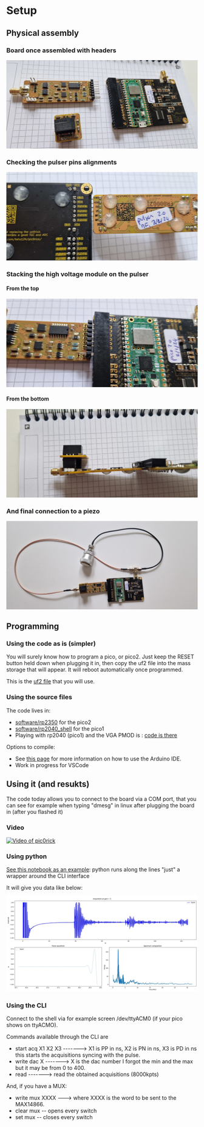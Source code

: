 # Setup

## Physical assembly

### Board once assembled with headers

![](/documentation/images/v2/20250323_114717.jpg)

### Checking the pulser pins alignments


![](/documentation/images/v2/20250323_114809.jpg)

### Stacking the high voltage module on the pulser

#### From the top

![](/documentation/images/v2/20250323_115024.jpg)

#### From the bottom


![](/documentation/images/v2/20250323_115016.jpg)

### And final connection to a piezo

![](/documentation/images/v2/20250323_114927.jpg)

## Programming

### Using the code as is (simpler)

You will surely know how to program a pico, or pico2. Just keep the RESET button held down when plugging it in, then copy the uf2 file into the mass storage that will appear. It will reboot automatically once programmed.  

This is the [uf2 file](software/rp2350/pio_adc_max.uf2) that you will use.


### Using the source files

The code lives in:
* [software/rp2350](software/rp2350) for the pico2
* [software/rp2040_shell](software/rp2040_shell) for the pico1 
* Playing with rp2040 (pico1) and the VGA PMOD is : [code is there](software/rp2040_vga)

Options to compile:

* See [this page](https://learn.adafruit.com/rp2040-arduino-with-the-earlephilhower-core/connecting-your-rp2040) for more information on how to use the Arduino IDE.
* Work in progress for VSCode

## Using it (and resukts)

The code today allows you to connect to the board via a COM port, that you can see for example when typing "dmesg" in linux after plugging the board in (after you flashed it)

### Video

[![Video of pic0rick](https://img.youtube.com/vi/2a3_D-hZEio/0.jpg)](https://www.youtube.com/watch?v=2a3_D-hZEio)


### Using python

[See this notebook as an example](software/4.PulserTests.ipynb): python runs along the lines "just" a wrapper around the CLI interface

It will give you data like below:

![](/software/imgs/rp2350/pic0gain_at_2.jpg)

### Using the CLI

Connect to the shell via for example screen /dev/ttyACM0 (if your pico shows on ttyACMO).

Commands available through the CLI are

* start acq X1 X2 X3 -------> X1 is PP in ns, X2 is PN in ns, X3 is PD in ns this starts the acquisitions syncing with the pulse.
* write dac X -------> X is the dac number I forgot the min and the max but it may be from 0 to 400.
* read -------> read the obtained acquisitions (8000kpts)

And, if you have a MUX:

* write mux XXXX ---> where XXXX is the word to be sent to the MAX14866.
* clear mux -- opens every switch
* set mux -- closes every switch